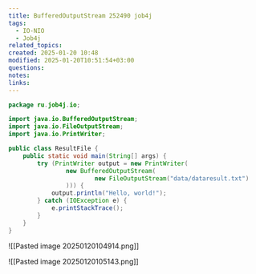 ```yaml
---
title: BufferedOutputStream 252490 job4j
tags:
  - IO-NIO
  - Job4j
related_topics: 
created: 2025-01-20 10:48
modified: 2025-01-20T10:51:54+03:00
questions: 
notes: 
links: 
---
```




```java
package ru.job4j.io;

import java.io.BufferedOutputStream;
import java.io.FileOutputStream;
import java.io.PrintWriter;

public class ResultFile {
    public static void main(String[] args) {
        try (PrintWriter output = new PrintWriter(
                new BufferedOutputStream(
                        new FileOutputStream("data/dataresult.txt")
                ))) {
            output.println("Hello, world!");
        } catch (IOException e) {
            e.printStackTrace();
        }
    }
}
```
![[Pasted image 20250120104914.png]]

![[Pasted image 20250120105143.png]]

